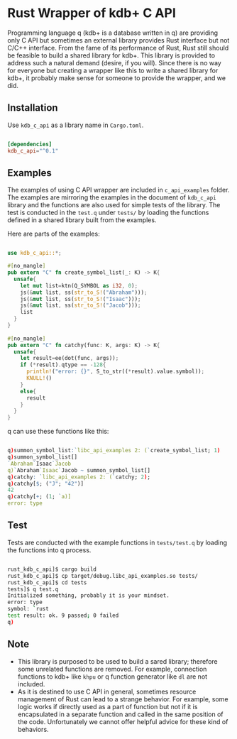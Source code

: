 # Rust Wrapper of kdb+ C API

Programming language q (kdb+ is a database written in q) are providing only C API but sometimes an external library provides Rust interface but not C/C++ interface. From the fame of its performance of Rust, Rust still should be feasible to build a shared library for kdb+. This library is provided to address such a natural demand (desire, if you will). Since there is no way for everyone but creating a wrapper like this to write a shared library for kdb+, it probably make sense for someone to provide the wrapper, and we did.

## Installation

Use `kdb_c_api` as a library name in `Cargo.toml`.

```toml

[dependencies]
kdb_c_api="^0.1"

```

## Examples

The examples of using C API wrapper are included in `c_api_examples` folder. The examples are mirroring the examples in the document of `kdb_c_api` library and the functions are also used for simple tests of the library. The test is conducted in the `test.q` under `tests/` by loading the functions defined in a shared library built from the examples.

Here are parts of the examples:

```rust

use kdb_c_api::*;

#[no_mangle]
pub extern "C" fn create_symbol_list(_: K) -> K{
  unsafe{
    let mut list=ktn(Q_SYMBOL as i32, 0);
    js(&mut list, ss(str_to_S!("Abraham")));
    js(&mut list, ss(str_to_S!("Isaac")));
    js(&mut list, ss(str_to_S!("Jacob")));
    list
  }
}
 
#[no_mangle]
pub extern "C" fn catchy(func: K, args: K) -> K{
  unsafe{
    let result=ee(dot(func, args));
    if (*result).qtype == -128{
      println!("error: {}", S_to_str((*result).value.symbol));
      KNULL!()
    }
    else{
      result
    }
  }
}

```

q can use these functions like this:

```q

q)summon_symbol_list:`libc_api_examples 2: (`create_symbol_list; 1)
q)summon_symbol_list[]
`Abraham`Isaac`Jacob
q)`Abraham`Isaac`Jacob ~ summon_symbol_list[]
q)catchy: `libc_api_examples 2: (`catchy; 2);
q)catchy[$; ("J"; "42")]
42
q)catchy[+; (1; `a)]
error: type

```

## Test

Tests are conducted with the example functions in `tests/test.q` by loading the functions into q process.

```bash

rust_kdb_c_api]$ cargo build
rust_kdb_c_api]$ cp target/debug.libc_api_examples.so tests/
rust_kdb_c_api]$ cd tests
tests]$ q test.q
Initialized something, probably it is your mindset.
error: type
symbol: `rust
test result: ok. 9 passed; 0 failed
q)

```

## Note

- This library is purposed to be used to build a sared library; therefore some unrelated functions are removed. For example, connection functions to kdb+ like `khpu` or q function generator like `dl` are not included.
- As it is destined to use C API in general, sometimes resource management of Rust can lead to a strange behavior. For example, some logic works if directly used as a part of function but not if it is encapsulated in a separate function and called in the same position of the code. Unfortunately we cannot offer helpful advice for these kind of behaviors.
